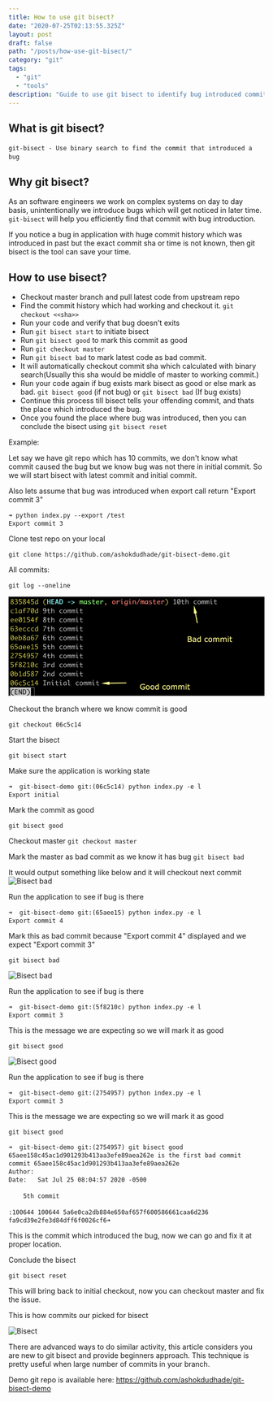 ```yaml
---
title: How to use git bisect?
date: "2020-07-25T02:13:55.325Z"
layout: post
draft: false
path: "/posts/how-use-git-bisect/"
category: "git"
tags:
  - "git"
  - "tools"
description: "Guide to use git bisect to identify bug introduced commits"
---
```



## What is git bisect?
`git-bisect - Use binary search to find the commit that introduced a bug`


## Why git bisect?
As an software engineers we work on complex systems on day to day basis, unintentionally we introduce bugs which will get noticed in later time. `git-bisect` will help you efficiently find that commit with bug introduction.

If you notice a bug in application with huge commit history which was introduced in past but the exact commit sha or time is not known, then git bisect is the tool can save your time.


## How to use bisect?
* Checkout master branch and pull latest code from upstream repo
* Find the commit history which had working and checkout it. `git checkout <<sha>>`
* Run your code and verify that bug doesn't exits
* Run `git bisect start` to initiate bisect
* Run `git bisect good` to mark this commit as good
* Run `git checkout master`
* Run `git bisect bad` to mark latest code as bad commit.
* It will automatically checkout commit sha which calculated with binary search(Usually this sha would be middle of master to working commit.)
* Run your code again if bug exists mark bisect as good or else mark as bad. `git bisect good` (if not bug) or `git bisect bad` (If bug exists)
* Continue this process till bisect tells your offending commit, and thats the place which introduced the bug.
* Once you found the place where bug was introduced, then you can conclude the bisect using `git bisect reset`

Example: 

Let say we have git repo which has 10 commits, we don't know what commit caused the bug but we know bug was not there in initial commit. So we will start bisect with latest commit and initial commit. 

Also lets assume that bug was introduced when export call return "Export commit 3"
```
➜ python index.py --export /test
Export commit 3
```

Clone test repo on your local
```
git clone https://github.com/ashokdudhade/git-bisect-demo.git
```

All commits:

```
git log --oneline
```

![Commits](./01_commits.png)


Checkout the branch where we know commit is good

```
git checkout 06c5c14
```

Start the bisect
```
git bisect start
```

Make sure the application is working state
```
➜  git-bisect-demo git:(06c5c14) python index.py -e l
Export initial
```

Mark the commit as good
```
git bisect good
```

Checkout master 
```git checkout master```

Mark the master as bad commit as we know it has bug
```git bisect bad```

It would output something like below and it will checkout next commit
![Bisect bad](./02_bisect_bad.png)


Run the application to see if bug is there
```
➜  git-bisect-demo git:(65aee15) python index.py -e l
Export commit 4

```

Mark this as bad commit because "Export commit 4" displayed and we expect "Export commit 3"
```
git bisect bad
```

![Bisect bad](./03_bisect_bad.png)


Run the application to see if bug is there
```
➜  git-bisect-demo git:(5f8210c) python index.py -e l
Export commit 3
```

This is the message we are expecting so we will mark it as good

```
git bisect good
```
![Bisect good](./04_bisect_good.png)


Run the application to see if bug is there
```
➜  git-bisect-demo git:(2754957) python index.py -e l
Export commit 3

```
This is the message we are expecting so we will mark it as good

```
git bisect good
```

```
➜  git-bisect-demo git:(2754957) git bisect good
65aee158c45ac1d901293b413aa3efe89aea262e is the first bad commit
commit 65aee158c45ac1d901293b413aa3efe89aea262e
Author: 
Date:   Sat Jul 25 08:04:57 2020 -0500

    5th commit

:100644 100644 5a6e0ca2db884e650af657f600586661caa6d236 fa9cd39e2fe3d84dff6f0026cf6➜
```

This is the commit which introduced the bug, now we can go and fix it at proper location.

Conclude the bisect

```
git bisect reset
```

This will bring back to initial checkout, now you can checkout master and fix the issue.

This is how commits our picked for bisect

![Bisect ](./05_git_bisect.png)


There are advanced ways to do similar activity, this article considers you are new to git bisect and provide beginners approach. This technique is pretty useful when large number of commits in your branch. 

Demo git repo is available here: https://github.com/ashokdudhade/git-bisect-demo